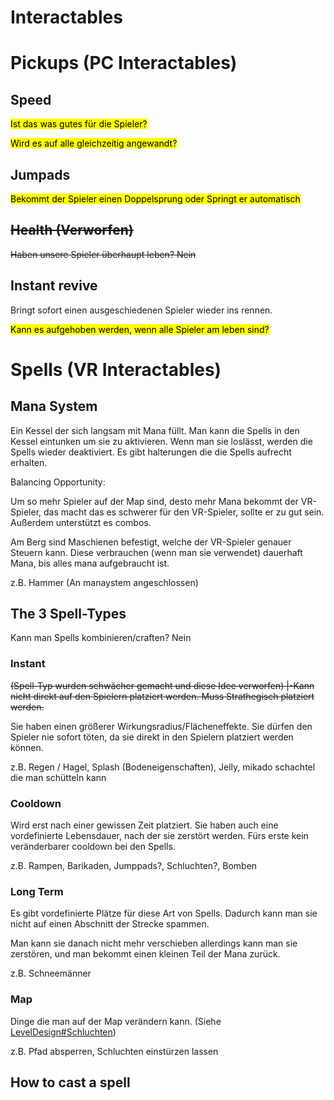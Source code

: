 # Interactables

# Pickups (PC Interactables)

## Speed

<mark>Ist das was gutes für die Spieler?</mark>

<mark>Wird es auf alle gleichzeitig angewandt?</mark>

## Jumpads

<mark>Bekommt der Spieler einen Doppelsprung oder Springt er automatisch</mark>

## ~~Health (Verworfen)~~

~~Haben unsere Spieler überhaupt leben? Nein~~

## Instant revive

Bringt sofort einen ausgeschiedenen Spieler wieder ins rennen.

<mark>Kann es aufgehoben werden, wenn alle Spieler am leben sind?</mark>

# Spells (VR Interactables)

## Mana System

Ein Kessel der sich langsam mit Mana füllt. Man kann die Spells in den Kessel eintunken um sie zu aktivieren. Wenn man sie loslässt, werden die Spells wieder deaktiviert. Es gibt halterungen die die Spells aufrecht erhalten.

Balancing Opportunity:

Um so mehr Spieler auf der Map sind, desto mehr Mana bekommt der VR-Spieler, das macht das es schwerer für den VR-Spieler, sollte er zu gut sein. Außerdem unterstützt es combos.

Am Berg sind Maschienen befestigt, welche der VR-Spieler genauer Steuern kann. Diese verbrauchen (wenn man sie verwendet) dauerhaft Mana, bis alles mana aufgebraucht ist.

z.B. Hammer (An manaystem angeschlossen)

## The 3 Spell-Types

Kann man Spells kombinieren/craften? Nein

### Instant

~~(Spell-Typ wurden schwächer gemacht und diese Idee verworfen) |-Kann nicht direkt auf den Spielern platziert werden. Muss Strathegisch platziert werden.~~

Sie haben einen größerer Wirkungsradius/Flächeneffekte. Sie dürfen den Spieler nie sofort töten, da sie direkt in den Spielern platziert werden können.

z.B. Regen / Hagel, Splash (Bodeneigenschaften), Jelly, mikado schachtel die man schütteln kann

### Cooldown

Wird erst nach einer gewissen Zeit platziert. Sie haben auch eine vordefinierte Lebensdauer, nach der sie zerstört werden. Fürs erste kein veränderbarer cooldown bei den Spells.

z.B. Rampen, Barikaden, Jumppads?, Schluchten?, Bomben

### Long Term

Es gibt vordefinierte Plätze für diese Art von Spells. Dadurch kann man sie nicht auf einen Abschnitt der Strecke spammen.

Man kann sie danach nicht mehr verschieben allerdings kann man sie zerstören, und man bekommt einen kleinen Teil der Mana zurück.

z.B. Schneemänner

### Map

Dinge die man auf der Map verändern kann. (Siehe [LevelDesign#Schluchten](LevelDesign.md#Schluchten))

z.B. Pfad absperren, Schluchten einstürzen lassen

## How to cast a spell
